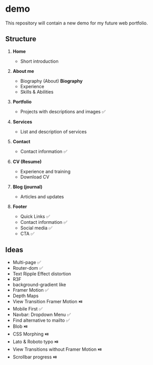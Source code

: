 # demo
This repository will contain a new demo for my future web portfolio.

## Structure

1. **Home**
   - Short introduction

2. **About me**
   - Biography (About) **Biography**
   - Experience
   - Skills & Abilities

3. **Portfolio**
   - Projects with descriptions and images ✅

4. **Services**
   - List and description of services

5. **Contact**
   - Contact information ✅

6. **CV (Resume)**
   - Experience and training
   - Download CV

7. **Blog (journal)**
   - Articles and updates 
     
8. **Footer**
   - Quick Links ✅
   - Contact information ✅
   - Social media ✅
   - CTA ✅

## Ideas
 - Multi-page ✅
 - Router-dom ✅
 - Text Ripple Effect distortion
 - R3F
 - background-gradient like
 - Framer Motion ✅
 - Depth Maps
 - View Transition Framer Motion ⏯️
 - Mobile First ✅
 - Navbar: Dropdown Menu ✅
 - Find alternative to mailto ✅
 - Blob ⏯️
 - CSS Morphing ⏯️
 - Lato & Roboto typo ⏯️
 - View Transitions without Framer Motion ⏯️
 - Scrollbar progress ⏯️
   
